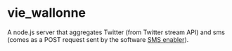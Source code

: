 vie_wallonne
============

A node.js server that aggregates Twitter (from Twitter stream API) and sms (comes as a POST request sent by the software [SMS enabler](http://smsenabler.com/ "See SMS enabler website")).
